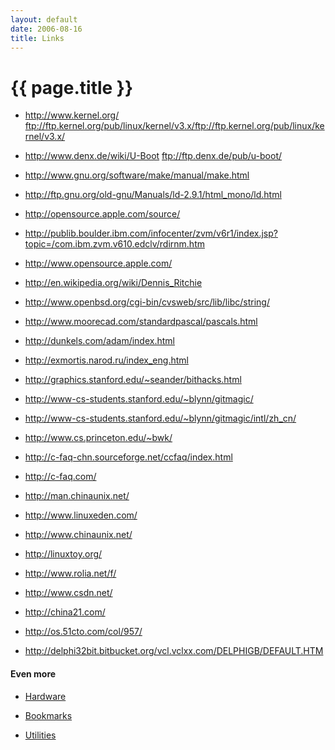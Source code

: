 ```yaml
---
layout: default
date: 2006-08-16
title: Links
---
```


# {{ page.title }}

- <http://www.kernel.org/>     <ftp://ftp.kernel.org/pub/linux/kernel/v3.x/ftp://ftp.kernel.org/pub/linux/kernel/v3.x/>
- <http://www.denx.de/wiki/U-Boot>    <ftp://ftp.denx.de/pub/u-boot/>
- <http://www.gnu.org/software/make/manual/make.html>
- <http://ftp.gnu.org/old-gnu/Manuals/ld-2.9.1/html_mono/ld.html>
- <http://opensource.apple.com/source/>
- <http://publib.boulder.ibm.com/infocenter/zvm/v6r1/index.jsp?topic=/com.ibm.zvm.v610.edclv/rdirnm.htm>
- <http://www.opensource.apple.com/>
- <http://en.wikipedia.org/wiki/Dennis_Ritchie>
- <http://www.openbsd.org/cgi-bin/cvsweb/src/lib/libc/string/>


- <http://www.moorecad.com/standardpascal/pascals.html>
- <http://dunkels.com/adam/index.html>
- <http://exmortis.narod.ru/index_eng.html>
- <http://graphics.stanford.edu/~seander/bithacks.html>
- <http://www-cs-students.stanford.edu/~blynn/gitmagic/>
- <http://www-cs-students.stanford.edu/~blynn/gitmagic/intl/zh_cn/>
- <http://www.cs.princeton.edu/~bwk/>
- <http://c-faq-chn.sourceforge.net/ccfaq/index.html>
- <http://c-faq.com/>


- <http://man.chinaunix.net/>
- <http://www.linuxeden.com/>
- <http://www.chinaunix.net/>
- <http://linuxtoy.org/>
- <http://www.rolia.net/f/>
- <http://www.csdn.net/>
- <http://china21.com/>
- <http://os.51cto.com/col/957/>
- <http://delphi32bit.bitbucket.org/vcl.vclxx.com/DELPHIGB/DEFAULT.HTM>
 

#### Even more
- [Hardware][101]

  [101]: ./hardware "hardware links"

- [Bookmarks][102]

  [102]: ./bookmarks "bookmarks"

- [Utilities][103]

  [103]: ./utilities "utilities"
